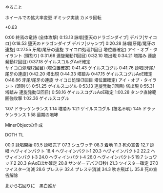 やること

ホイールでの拡大率変更
ギミック実装
カメラ回転

+0.63

0:00        終焉の竜詩 (全体攻撃)
0:13.13     詠唱[堕天のドラゴンダイブ]
            デバフ[サイコロ]
0:18.53     堕天のドラゴンダイブ 
            デバフ[ジャンプ]
0:20.28     詠唱[牙尾/尾牙の連旋]
0:27.55     牙尾/尾牙の連旋
            サイコロ処理(1回目 塔位置確定) 
            アイ・オブ・タイラント (頭割り)
0:31.66     連旋発動(1回目)
0:32.10     塔出現
0:34.21     塔踏み
            連旋発動(2回目)
0:37.18     ゲイルスコルグAoE確定            
            サイコロ処理(2回目) (塔位置確定)
0:41.43     ゲイルスコグル
0:41.76     詠唱[牙尾/尾牙の連旋]
0:42.20     塔出現
0:44.33     塔踏み
0:47.15     ゲイルスコグルAoE確定            
0:48.86     牙尾/尾牙の連旋
            サイコロ処理(3回目 塔位置確定)
            アイ・オブ・タイラント (頭割り)
0:51.25     ゲイルスコグル
0:53.13     連旋発動(1回目)
            塔出現
0:55.31     塔踏み
            連旋発動(2回目)
0:58.16     ゲイルスコグルAoE確定
1:00.28     タンク直線範囲強攻撃
1:02.36     ゲイルスコグル
<!--  -->
1:07        ドラッケンランス
1:14        塔踏み
1:21        ゲイルスコグル
            (技名不明)
1:45        ドラッケンランス
1:58        最期の咆哮

MinerObjectの作成

DOTH TL

00.0 詠唱開始
03.5 詠唱完了
07.3 シュワッチ
08.3 着地
11.3 死の宣告
12.7 詠唱:ヘヴィインパクト
    18.4 ヘヴィインパクト1
    20.3 ヘヴィインパクト2
    22.2 ヘヴィインパクト3
    24.0 ヘヴィインパクト4
    26.0 ヘヴィインパクト5
19.7 シュワッチ2
20.3 白AoEほか確定
20.8 サンダーデバフ(3秒)
21.3 ツイスター確定
27.0 ツイスター消滅
28.6 プレステ
32.4 プレステ消滅
34.3 吹き飛ばし
35.8 死の宣告解除

北から右回りに　黒白誰か
